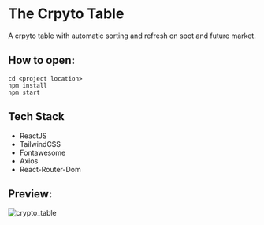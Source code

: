 # The Crpyto Table 

A crpyto table with automatic sorting and refresh on spot and future market.

## How to open:
```
cd <project location>
npm install
npm start
```

## Tech Stack
* ReactJS
* TailwindCSS
* Fontawesome
* Axios
* React-Router-Dom

## Preview:
![crypto_table](https://user-images.githubusercontent.com/87843133/138166164-7f5d7b89-b837-4e17-920a-68e6bc93a719.png)
